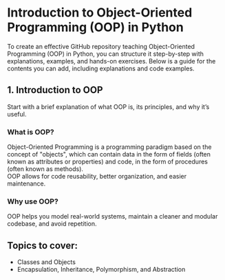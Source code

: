 # Introduction to Object-Oriented Programming (OOP) in Python

To create an effective GitHub repository teaching Object-Oriented Programming (OOP) in Python, you can structure it step-by-step with explanations, examples, and hands-on exercises. Below is a guide for the contents you can add, including explanations and code examples.

## 1. Introduction to OOP

Start with a brief explanation of what OOP is, its principles, and why it’s useful.

### What is OOP?

Object-Oriented Programming is a programming paradigm based on the concept of "objects", which can contain data in the form of fields (often known as attributes or properties) and code, in the form of procedures (often known as methods).  
OOP allows for code reusability, better organization, and easier maintenance.

### Why use OOP?

OOP helps you model real-world systems, maintain a cleaner and modular codebase, and avoid repetition.

## Topics to cover:

- Classes and Objects
- Encapsulation, Inheritance, Polymorphism, and Abstraction
